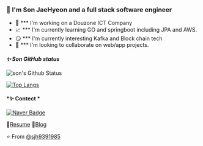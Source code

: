 ### 🔆 I'm Son JaeHyeon and a full stack software engineer

- 🌊  *** I'm working on a Douzone ICT Company
- 📈  *** I'm currently learning GO and springboot including JPA and AWS.
- 😏 *** I'm currently interesting Kafka and Block chain tech
- 👯  *** I'm looking to collaborate on web/app projects.

#### *✨ Son GitHub status*
![son's Github Status](https://github-readme-stats.vercel.app/api?username=sjh9391985&bg_color=30,e96443,904e95&title_color=fff&text_color=fff)  

[![Top Langs](https://github-readme-stats.vercel.app/api/top-langs/?username=sjh9391985&layout=compact&bg_color=30,e96443,904e95&title_color=fff&text_color=fff)](https://github.com/sjh9391985/github-readme-stats) 


#### *✨ Contect *
[![Naver Badge](https://img.shields.io/badge/Gmail-d14836?style=flat-square&logo=Gmail&logoColor=white&link=mailto:sjh9391985@gmail.com)](mailto:sjh9391985@gmail.com)


📃[Resume](https://sjh9391985.github.io/)
📘[Blog](https://velog.io/@sjh9391985)



⭐️ From [@sjh9391985](https://github.com/sjh9391985)
